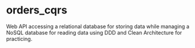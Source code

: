 # orders_cqrs
Web API accessing a relational database for storing data while managing a NoSQL database for reading data using DDD and Clean Architecture for practicing.
